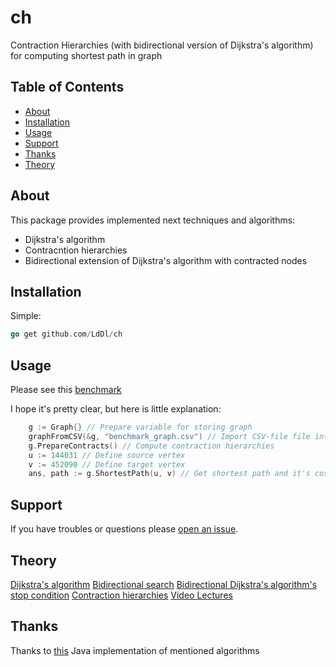 # ch
Contraction Hierarchies (with bidirectional version of Dijkstra's algorithm) for computing shortest path in graph

## Table of Contents

- [About](#about)
- [Installation](#usage)
- [Usage](#usage)
- [Support](#support)
- [Thanks](#thanks)
- [Theory](#thanks)

## About
This package provides implemented next techniques and algorithms:
* Dijkstra's algorithm
* Contracntion hierarchies
* Bidirectional extension of Dijkstra's algorithm with contracted nodes

## Installation

Simple:
```go
go get github.com/LdDl/ch
```

## Usage

Please see this [benchmark](github.com/LdDl/ch/blob/master/bidirectional_ch_test.go#L13)

I hope it's pretty clear, but here is little explanation:
```go
    g := Graph{} // Prepare variable for storing graph
    graphFromCSV(&g, "benchmark_graph.csv") // Import CSV-file file into programm
    g.PrepareContracts() // Compute contraction hierarchies
    u := 144031 // Define source vertex
    v := 452090 // Define target vertex
    ans, path := g.ShortestPath(u, v) // Get shortest path and it's cost between source and target vertex
```

## Support

If you have troubles or questions please [open an issue](https://github.com/LdDl/ch/issues/new).

## Theory
[Dijkstra's algorithm](https://en.wikipedia.org/wiki/Dijkstra%27s_algorithm)
[Bidirectional search](https://en.wikipedia.org/wiki/Bidirectional_search)
[Bidirectional Dijkstra's algorithm's stop condition](http://www.cs.princeton.edu/courses/archive/spr06/cos423/Handouts/EPP%20shortest%20path%20algorithms.pdf)
[Contraction hierarchies](https://en.wikipedia.org/wiki/Contraction_hierarchies)
[Video Lectures](https://ad-wiki.informatik.uni-freiburg.de/teaching/EfficientRoutePlanningSS2012)

## Thanks
Thanks to [this](https://github.com/navjindervirdee/Advanced-Shortest-Paths-Algorithms) Java implementation of mentioned algorithms